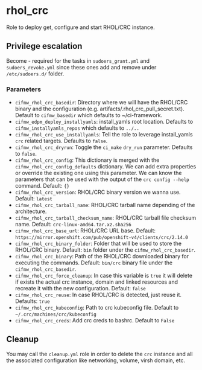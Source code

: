 # rhol_crc

Role to deploy get, configure and start RHOL/CRC instance.

## Privilege escalation

Become - required for the tasks in `sudoers_grant.yml` and `sudoers_revoke.yml` since these ones add and remove under `/etc/sudoers.d/` folder.

### Parameters

* `cifmw_rhol_crc_basedir`: Directory where we will have the RHOL/CRC binary and the configuration (e.g. artifacts/.rhol_crc_pull_secret.txt). Default to `cifmw_basedir` which defaults to ~/ci-framework.
* `cifmw_edpm_deploy_installyamls`: install_yamls root location. Defaults to `cifmw_installyamls_repos`
which defaults to `../..`
* `cifmw_rhol_crc_use_installyamls`: Tell the role to leverage install_yamls `crc` related targets. Defaults to `false`.
* `cifmw_rhol_crc_dryrun`: Toggle the `ci_make` `dry_run` parameter. Defaults to `false`.
* `cifmw_rhol_crc_config`: This dictionary is merged with the `cifmw_rhol_crc_config_defaults` dictionary. We can add extra properties or override the existing one using this parameter. We can know the parameters that can be used with the output of the `crc config --help` command. Default: `{}`
* `cifmw_rhol_crc_version`: RHOL/CRC binary version we wanna use. Default: `latest`
* `cifmw_rhol_crc_tarball_name`: RHOL/CRC tarball name depending of the architecture.
* `cifmw_rhol_crc_tarball_checksum_name`: RHOL/CRC tarball file checksum name. Default: `crc-linux-amd64.tar.xz.sha256`
* `cifmw_rhol_crc_base_url`: RHOL/CRC URL base. Default: `https://mirror.openshift.com/pub/openshift-v4/clients/crc/2.14.0`
* `cifmw_rhol_crc_binary_folder`: Folder that will be used to store the RHOL/CRC binary. Default: `bin` folder under the `cifmw_rhol_crc_basedir`.
* `cifmw_rhol_crc_binary`: Path of the RHOL/CRC downloaded binary for executing the commands. Default: `bin/crc` binary file under the `cifmw_rhol_crc_basedir`.
* `cifmw_rhol_crc_force_cleanup`: In case this variable is `true` it will delete if exists the actual crc instance, domain and linked resources and recreate it with the new configuration. Default: `false`
* `cifmw_rhol_crc_reuse`: In case RHOL/CRC is detected, just reuse it. Defaults: `true`
* `cifmw_rhol_crc_kubeconfig`: Path to crc kubeconfig file. Default to `~/.crc/machines/crc/kubeconfig`
* `cifmw_rhol_crc_creds`: Add crc creds to bashrc. Default to `False`

## Cleanup

You may call the `cleanup.yml` role in order to delete the `crc` instance and all the associated configuration like networking, volume, virsh domain, etc.
